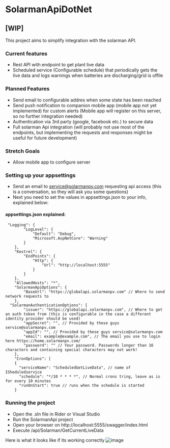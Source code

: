 # SolarmanApiDotNet

## [WIP]

This project aims to simplify integration with the solarman API.

### Current features
- Rest API with endpoint to get plant live data
- Scheduled service (Configurable schedule) that periodically gets the live data and logs warnings when batteries are discharging/grid is offile

### Planned Features
- Send email to configurable addres when some state has been reached
- Send push notification to companion mobile app (mobile app not yet implemented) for custom alerts (Mobile app will register on this server, so no further integration needed)
- Authentication via 3rd party (google, facebook etc.) to secure data
- Full solarman Api integration (will probably not use most of the endpoints, but implementing the requests and responses might be useful for future development)

### Stretch Goals
- Allow mobile app to configure server

### Setting up your appsettings
- Send an email to service@solarmanpv.com requesting api access (this is a conversation, so they will ask you some questions)
- Next you need to set the values in appsettings.json to your info, explained below:
#### appsettings.json explained:
```
 "Logging": {
        "LogLevel": {
            "Default": "Debug",
            "Microsoft.AspNetCore": "Warning"
        }
    },
    "Kestrel": {
        "EndPoints": {
            "Http": {
                "Url": "http://localhost:5555"
            }
        }
    },
    "AllowedHosts": "*",
    "SolarmanApiOptions": {
        "BaseUrl": "https://globalapi.solarmanpv.com" // Where to send network requests to
    },  
  "SolarmanAuthenticationOptions": {
        "issuer": "https://globalapi.solarmanpv.com", // Where to get an auth token from (this is configurable in the case a different identity provider should be used)
        "appSecret": "", // Provided by these guys service@solarmanpv.com 
        "appId": "", // Provided by these guys service@solarmanpv.com
        "email": example@example.com", // The email you use to login here https://home.solarmanpv.com/
        "password": "" // Your password. Passwords longer than 16 characters and containing special characters may not work!
    },
    "CronOptions": [
    {
      "serviceName": "ScheduledGetLiveData", // name of ISheduledservice
      "schedule": "*/10 * * * *", // Normal crons tring, leave as is for every 10 minutes
      "runOnStart": true // runs when the schedule is started
    }
```    

### Running the project
- Open the .sln file in Rider or Visual Studio
- Run the SolarmanApi project
- Open your browser on http://localhost:5555/swagger/index.html
- Execute /api/Solarman/GetCurrentLiveData 


Here is what it looks like if its working correctly
![image](https://user-images.githubusercontent.com/4478381/176170948-37166a03-f49f-4691-9998-a1350af84599.png)

